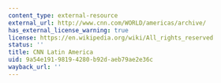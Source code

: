 ```yaml
---
content_type: external-resource
external_url: http://www.cnn.com/WORLD/americas/archive/
has_external_license_warning: true
license: https://en.wikipedia.org/wiki/All_rights_reserved
status: ''
title: CNN Latin America
uid: 9a54e191-9819-4280-b92d-aeb79ae2e36c
wayback_url: ''
---
```

